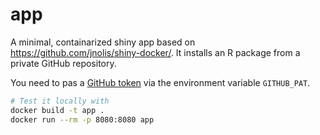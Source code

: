 # app

A minimal, containarized shiny app based on https://github.com/jnolis/shiny-docker/. It installs an R package from a private GitHub repository. 

You need to pas a [GitHub token](https://github.com/settings/tokens/new) via the environment variable `GITHUB_PAT`.

```bash
# Test it locally with
docker build -t app .
docker run --rm -p 8080:8080 app
```


